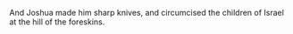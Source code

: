 And Joshua made him sharp knives, and circumcised the children of Israel at the hill of the foreskins.
